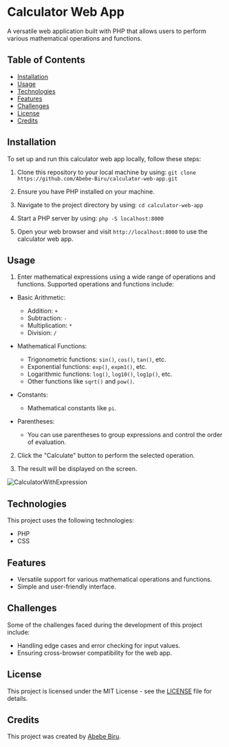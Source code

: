 # Calculator Web App

A versatile web application built with PHP that allows users to perform various mathematical operations and functions.

## Table of Contents

- [Installation](#installation)
- [Usage](#usage)
- [Technologies](#technologies)
- [Features](#features)
- [Challenges](#challenges)
- [License](#license)
- [Credits](#credits)

<a name="installation"></a>
## Installation

To set up and run this calculator web app locally, follow these steps:

1. Clone this repository to your local machine by using: `git clone https://github.com/Abebe-Biru/calculator-web-app.git`

2. Ensure you have PHP installed on your machine.

3. Navigate to the project directory by using: `cd calculator-web-app`

4. Start a PHP server by using: `php -S localhost:8000`

5. Open your web browser and visit `http://localhost:8000` to use the calculator web app.

<a name="usage"></a>
## Usage

1. Enter mathematical expressions using a wide range of operations and functions. Supported operations and functions include:

- Basic Arithmetic:
  - Addition: `+`
  - Subtraction: `-`
  - Multiplication: `*`
  - Division: `/`

- Mathematical Functions:
  - Trigonometric functions: `sin()`, `cos()`, `tan()`, etc.
  - Exponential functions: `exp()`, `expm1()`, etc.
  - Logarithmic functions: `log()`, `log10()`, `log1p()`, etc.
  - Other functions like `sqrt()` and `pow()`.

- Constants:
  - Mathematical constants like `pi`.

- Parentheses:
  - You can use parentheses to group expressions and control the order of evaluation.

2. Click the "Calculate" button to perform the selected operation.

3. The result will be displayed on the screen.

<!-- ![Calculator](https://i.imgur.com/kdBf903.png) -->
![CalculatorWithExpression](https://i.imgur.com/zqeQVBh.png)

<a name="technologies"></a>
## Technologies

This project uses the following technologies:

- PHP
- CSS

<a name="features"></a>
## Features

- Versatile support for various mathematical operations and functions.
- Simple and user-friendly interface.

<a name="challenges"></a>
## Challenges

Some of the challenges faced during the development of this project include:

- Handling edge cases and error checking for input values.
- Ensuring cross-browser compatibility for the web app.

<a name="license"></a>
## License

This project is licensed under the MIT License - see the [LICENSE](LICENSE) file for details.

<a name="credits"></a>
## Credits

This project was created by [Abebe Biru](https://www.linkedin.com/in/abebe-biru/).
